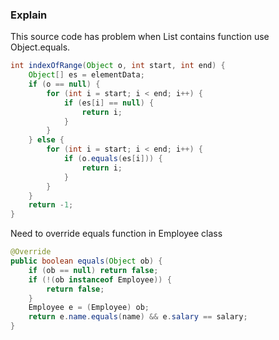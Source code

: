 ### Explain
This source code has problem when
List contains function use Object.equals.

```java
int indexOfRange(Object o, int start, int end) {
    Object[] es = elementData;
    if (o == null) {
        for (int i = start; i < end; i++) {
            if (es[i] == null) {
                return i;
            }
        }
    } else {
        for (int i = start; i < end; i++) {
            if (o.equals(es[i])) {
                return i;
            }
        }
    }
    return -1;
}
```    

Need to override equals function in Employee class

```java
@Override
public boolean equals(Object ob) {
    if (ob == null) return false;
    if (!(ob instanceof Employee)) {
        return false;
    }
    Employee e = (Employee) ob;
    return e.name.equals(name) && e.salary == salary;
}
```
